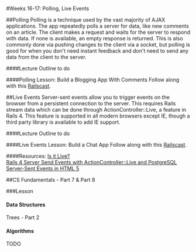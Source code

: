 #Weeks 16-17: Polling, Live Events

##Polling
Polling is a technique used by the vast majority of AJAX applications. The app repeatedly polls a server for data, like new comments on an article. The client makes a request and waits for the server to respond with data. If none is available, an empty response is returned. This is also commonly done via pushing changes to the client via a socket, but polling is good for when you don't need instant feedback and don't need to send any data from the client to the server.


####Lecture Outline
to do


####Polling Lesson: Build a Blogging App With Comments
Follow along with this [Railscast](http://railscasts.com/episodes/229-polling-for-changes-revised?view=asciicast).


##Live Events
Server-sent events allow you to trigger events on the browser from a persistent connection to the server. This requires Rails stream data which can be done through ActionController::Live, a feature in Rails 4. This feature is supported in all modern browsers except IE, though a third party library is available to add IE support.


####Lecture Outline
to do


####Live Events Lesson: Build a Chat App
Follow along with this [Railscast](http://railscasts.com/episodes/401-actioncontroller-live?view=asciicast).


####Resources:
[Is it Live?](http://tenderlovemaking.com/2012/07/30/is-it-live.html)<br>
[Rails 4 Server Send Events with ActionController::Live and PostgreSQL](http://ngauthier.com/2013/02/rails-4-sse-notify-listen.html)<br>
[Server-Sent Events in HTML 5](http://www.html5rocks.com/en/tutorials/eventsource/basics/)<br>

##CS Fundamentals - Part 7 & Part 8

###Lesson

#### Data Structures

Trees - Part 2

#### Algorithms

TODO
